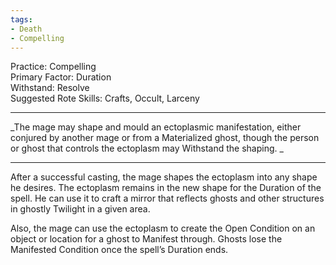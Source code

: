 ```yaml
---
tags:
- Death
- Compelling
---
```


Practice: Compelling \
Primary Factor: Duration \
Withstand: Resolve \
Suggested Rote Skills: Crafts, Occult, Larceny

---

_The mage may shape and mould an ectoplasmic manifestation, either conjured by another mage or from a Materialized ghost, though the person or ghost that controls the ectoplasm may Withstand the shaping. _

---

After a successful casting, the mage shapes the ectoplasm into any shape he desires. The ectoplasm remains in the new shape for the Duration of the spell. He can use it to craft a mirror that reflects ghosts and other structures in ghostly Twilight in a given area.

Also, the mage can use the ectoplasm to create the Open Condition on an object or location for a ghost to Manifest through. Ghosts lose the Manifested Condition once the spell’s Duration ends.